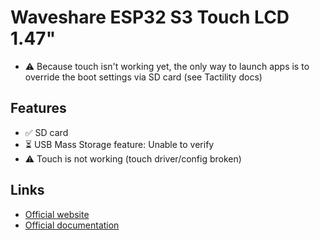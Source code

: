 # Waveshare ESP32 S3 Touch LCD 1.47"

- ⚠️ Because touch isn't working yet, the only way to launch apps is to override the boot settings via SD card (see Tactility docs)

## Features

- ✅ SD card
- ⏳ USB Mass Storage feature: Unable to verify
- ⚠️ Touch is not working (touch driver/config broken)

## Links

- [Official website](https://www.waveshare.com/esp32-s3-touch-lcd-1.47.htm)
- [Official documentation](https://www.waveshare.com/wiki/ESP32-S3-Touch-LCD-1.47)

